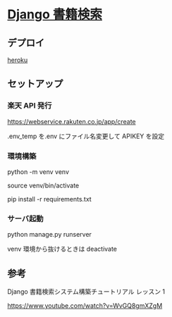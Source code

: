 # [Django 書籍検索](https://django-bookapi.herokuapp.com/)

## デプロイ

[heroku](https://django-bookapi.herokuapp.com/)

## セットアップ

### 楽天 API 発行

https://webservice.rakuten.co.jp/app/create

.env_temp を.env にファイル名変更して APIKEY を設定

### 環境構築

python -m venv venv

source venv/bin/activate

pip install -r requirements.txt

### サーバ起動

python manage.py runserver

venv 環境から抜けるときは
deactivate

## 参考

Django 書籍検索システム構築チュートリアル レッスン 1

https://www.youtube.com/watch?v=WvGQ8gmXZgM

